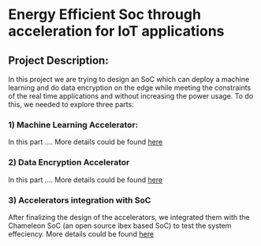 # Energy Efficient Soc through acceleration for IoT applications
## Project Description:
In this project we are trying to design an SoC which can deploy a machine learning and do data encryption on the edge while meeting the constraints of the real time applications and without increasing the power usage. 
To do this, we needed to explore three parts:
### 1) Machine Learning Accelerator:
In this part .... More details could be found [here](https://github.com/nabadawy/Energy-Efficient-Soc-through-acceleration-for-IoT-applications/tree/main/ML%20Accelerator)
### 2) Data Encryption Accelerator
In this part .... More details could be found [here](https://github.com/nabadawy/Energy-Efficient-Soc-through-acceleration-for-IoT-applications/tree/main/sha3)
### 3) Accelerators integration with SoC
After finalizing the design of the accelerators, we integrated them with the Chameleon SoC (an open source ibex based SoC) to test the system effeciency. More details could be found [here](https://github.com/NouranAbdelaziz/ML_and_Sec_Accelerated_Chameleon_SoC)

